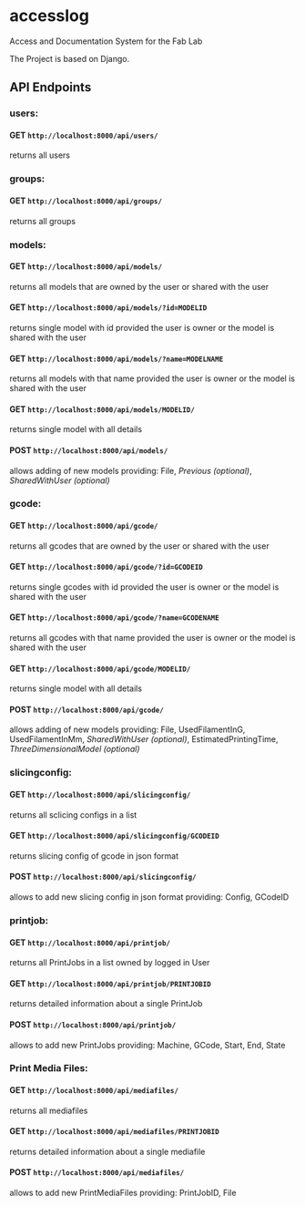 # accesslog
Access and Documentation System for the Fab Lab

The Project is based on Django.

## API Endpoints

### users: 
#### GET `http://localhost:8000/api/users/` 
returns all users
### groups: 
#### GET `http://localhost:8000/api/groups/` 
returns all groups
### models: 
#### GET `http://localhost:8000/api/models/` 
returns all models that are owned by the user or shared with the user
#### GET `http://localhost:8000/api/models/?id=MODELID`
returns single model with id provided the user is owner or the model is shared with the user
#### GET `http://localhost:8000/api/models/?name=MODELNAME`
returns all models with that name provided the user is owner or the model is shared with the user
#### GET `http://localhost:8000/api/models/MODELID/`
returns single model with all details
#### POST `http://localhost:8000/api/models/` 
allows adding of new models providing: File, _Previous (optional)_, _SharedWithUser (optional)_
### gcode: 
#### GET `http://localhost:8000/api/gcode/`
returns all gcodes that are owned by the user or shared with the user
#### GET `http://localhost:8000/api/gcode/?id=GCODEID`
returns single gcodes with id provided the user is owner or the model is shared with the user
#### GET `http://localhost:8000/api/gcode/?name=GCODENAME`
returns all gcodes with that name provided the user is owner or the model is shared with the user
#### GET `http://localhost:8000/api/gcode/MODELID/`
returns single model with all details
#### POST `http://localhost:8000/api/gcode/`
allows adding of new models providing: File, UsedFilamentInG, UsedFilamentInMm, _SharedWithUser (optional)_, EstimatedPrintingTime, _ThreeDimensionalModel (optional)_
### slicingconfig: 
#### GET `http://localhost:8000/api/slicingconfig/`
returns all sclicing configs in a list
#### GET `http://localhost:8000/api/slicingconfig/GCODEID`
returns slicing config of gcode in json format
#### POST `http://localhost:8000/api/slicingconfig/`
allows to add new slicing config in json format providing: Config, GCodeID
### printjob:
#### GET `http://localhost:8000/api/printjob/`
returns all PrintJobs in a list owned by logged in User
#### GET `http://localhost:8000/api/printjob/PRINTJOBID`
returns detailed information about a single PrintJob
#### POST `http://localhost:8000/api/printjob/`
allows to add new PrintJobs providing: Machine, GCode, Start, End, State

### Print Media Files:
#### GET `http://localhost:8000/api/mediafiles/`
returns all mediafiles
#### GET `http://localhost:8000/api/mediafiles/PRINTJOBID`
returns detailed information about a single mediafile
#### POST `http://localhost:8000/api/mediafiles/`
allows to add new PrintMediaFiles providing: PrintJobID, File